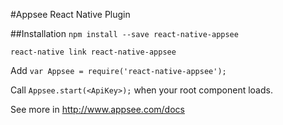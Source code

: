 #Appsee React Native Plugin

##Installation
`npm install --save react-native-appsee`

`react-native link react-native-appsee`

Add `var Appsee = require('react-native-appsee');`

Call `Appsee.start(<ApiKey>);` when your root component loads.

See more in http://www.appsee.com/docs

